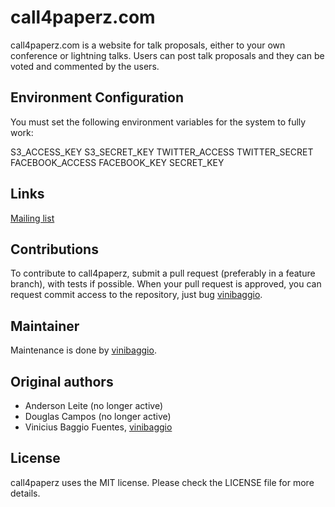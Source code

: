# call4paperz.com

call4paperz.com is a website for talk proposals, either to your own conference
or lightning talks. Users can post talk proposals and they can be voted and
commented by the users.

## Environment Configuration

You must set the following environment variables for the system to fully work:

S3_ACCESS_KEY
S3_SECRET_KEY
TWITTER_ACCESS
TWITTER_SECRET
FACEBOOK_ACCESS
FACEBOOK_KEY
SECRET_KEY

## Links
[Mailing list](https://groups.google.com/forum/#!forum/call4paperz-dev)

## Contributions

To contribute to call4paperz, submit a pull request (preferably in a feature
branch), with tests if possible. When your pull request is approved, you can
request commit access to the repository, just bug
[vinibaggio](https://github.com/vinibaggio).

## Maintainer
Maintenance is done by [vinibaggio](https://github.com/vinibaggio).

## Original authors
- Anderson Leite (no longer active)
- Douglas Campos (no longer active)
- Vinicius Baggio Fuentes, [vinibaggio](https://github.com/vinibaggio)

## License
call4paperz uses the MIT license. Please check the LICENSE file for more details.
